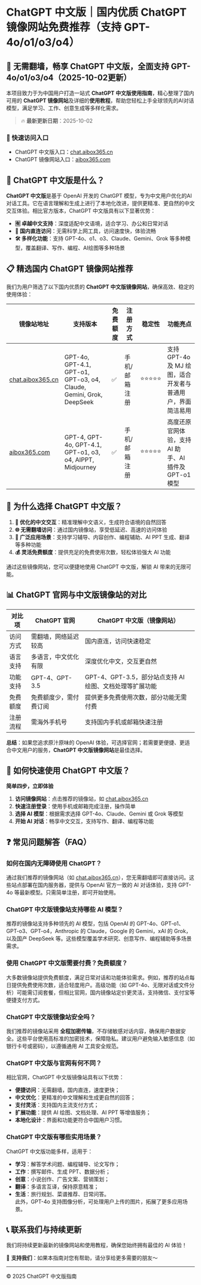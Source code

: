 # ChatGPT 中文版｜国内优质 ChatGPT 镜像网站免费推荐（支持 GPT-4o/o1/o3/o4）

## 📢 无需翻墙，畅享 ChatGPT 中文版，全面支持 GPT-4o/o1/o3/o4（2025-10-02更新）

本项目致力于为中国用户打造一站式 **ChatGPT 中文版使用指南**，精心整理了国内可用的 **ChatGPT 镜像网站**及详细的**使用教程**，帮助您轻松上手全球领先的AI对话模型，满足学习、工作、创意生成等多样化需求。

> 🔥 **最新更新日期**：2025-10-02

### 🚀 快速访问入口

- ChatGPT 中文版入口：[chat.aibox365.cn](https://chat.aibox365.cn)
- ChatGPT 镜像网站入口：[aibox365.com](https://aibox365.com)

## 🤔 ChatGPT 中文版是什么？

**ChatGPT 中文版**是基于 OpenAI 开发的 ChatGPT 模型，专为中文用户优化的AI对话工具。它在语言理解和生成上进行了本地化改进，提供更精准、更自然的中文交互体验。相比官方版本，ChatGPT 中文版具有以下显著优势：

- **🈶 卓越中文支持**：深度适配中文语境，适合学习、办公和日常对话
- **🚀 国内直连访问**：无需科学上网工具，访问速度快，体验流畅
- **🛠️ 多样化功能**：支持 GPT-4o、o1、o3、Claude、Gemini、Grok 等多种模型，覆盖翻译、写作、编程、AI绘图等多种场景

## 📋 精选国内 ChatGPT 镜像网站推荐

我们为用户筛选了以下国内优质的 **ChatGPT 中文版镜像网站**，确保高效、稳定的使用体验：

| 镜像站地址 | 支持版本 | 免费额度 | 注册方式 | 稳定性 | 功能亮点 |
|------------|----------|----------|----------|--------|----------|
| [chat.aibox365.cn](https://chat.aibox365.cn) | GPT-4o, GPT-4.1, GPT-o1, GPT-o3, o4, Claude, Gemini, Grok, DeepSeek | ✅ | 手机/邮箱注册 | ⭐⭐⭐⭐⭐ | 支持 GPT-4o 及 MJ 绘图，适合开发者与普通用户，界面简洁易用 |
| [aibox365.com](https://aibox365.com) | GPT-4, GPT-4o, GPT-4.1, GPT-o1, o3, o4, AIPPT, Midjourney | ✅ | 手机/邮箱注册 | ⭐⭐⭐⭐⭐ | 高度还原官网体验，支持 AI 助手、AI 插件及 GPT-o1 模型 |

## 🌟 为什么选择 ChatGPT 中文版？

1. **📝 优化的中文交互**：精准理解中文语义，生成符合语境的自然回答
2. **🌐 无需翻墙访问**：通过国内镜像站，享受低延迟、高速的访问体验
3. **🎯 广泛应用场景**：支持学习辅导、内容创作、编程辅助、AI PPT 生成、翻译等多种功能
4. **💰 灵活免费额度**：提供充足的免费使用次数，轻松体验强大 AI 功能

通过这些镜像网站，您可以便捷地使用 ChatGPT 中文版，解锁 AI 带来的无限可能。

## 📊 ChatGPT 官网与中文版镜像站的对比

| 对比项 | ChatGPT 官网 | ChatGPT 中文版（镜像网站） |
|--------|--------------|----------------------------|
| 访问方式 | 需翻墙，网络延迟较高 | 国内直连，访问快速稳定 |
| 语言支持 | 多语言，中文优化有限 | 深度优化中文，交互更自然 |
| 功能支持 | GPT-4、GPT-3.5 | GPT-4、GPT-3.5，部分站点支持 AI 绘图、文档处理等扩展功能 |
| 免费额度 | 免费额度少，需付费订阅 | 提供更多免费使用次数，部分功能无需付费 |
| 注册流程 | 需海外手机号 | 支持国内手机或邮箱快速注册 |

**总结**：如果您追求原汁原味的 OpenAI 体验，可选择官网；若需要更便捷、更适合中文用户的服务，**ChatGPT 中文版镜像网站**是最佳选择。

## 📝 如何快速使用 ChatGPT 中文版？

**简单四步，立即体验**

1. **访问镜像网站**：点击推荐的镜像站，如 [chat.aibox365.cn](https://chat.aibox365.cn)
2. **快速注册登录**：使用手机或邮箱完成注册，操作简单
3. **选择 AI 模型**：根据需求选择 GPT-4o、Claude、Gemini 或 Grok 等模型
4. **开始 AI 对话**：畅享中文交互，支持写作、翻译、编程等功能

## ❓ 常见问题解答（FAQ）

### 如何在国内无障碍使用 ChatGPT？

通过我们推荐的镜像网站（如 [chat.aibox365.cn](https://chat.aibox365.cn)），您无需翻墙即可直接访问。这些站点部署在国内服务器，提供与 OpenAI 官方一致的 AI 对话体验，支持 GPT-4o 等最新模型。只需简单注册，即可开始使用。

### ChatGPT 中文版镜像站支持哪些 AI 模型？

推荐的镜像站支持多种领先的 AI 模型，包括 OpenAI 的 GPT-4o、GPT-o1、GPT-o3、GPT-o4，Anthropic 的 Claude，Google 的 Gemini，xAI 的 Grok，以及国产 DeepSeek 等。这些模型覆盖学术研究、创意写作、编程辅助等多场景需求。

### 使用 ChatGPT 中文版需要付费？免费额度？

大多数镜像站提供免费额度，满足日常对话和功能体验需求。例如，推荐的站点每日提供免费使用次数，适合轻度用户。高级功能（如 GPT-4o、无限对话或文件分析）可能需订阅套餐，但相比官网，国内镜像站定价更灵活，支持微信、支付宝等便捷支付方式。

### ChatGPT 中文版镜像站安全吗？

我们推荐的镜像站采用 **全程加密传输**，不存储敏感对话内容，确保用户数据安全。这些平台使用高标准的加密技术，保障隐私。建议用户避免输入敏感信息（如银行卡号或密码），以遵循通用 AI 工具安全规范。

### ChatGPT 中文版与官网有何不同？

相比官网，ChatGPT 中文版镜像站具有以下优势：  
- **便捷访问**：无需翻墙，国内直连，速度更快；  
- **中文优化**：更精准的中文理解和生成更自然的回答；  
- **支付灵活**：支持国内主流支付方式；  
- **扩展功能**：提供 AI 绘图、文档处理、AI PPT 等增值服务；  
- **本地化设计**：界面和功能更符合中国用户习惯。  

### ChatGPT 中文版有哪些实用场景？

ChatGPT 中文版功能多样，适用于：  
- **学习**：解答学术问题、编程辅导、论文写作；  
- **工作**：撰写邮件、生成 PPT、数据分析；  
- **创意**：小说创作、广告文案、营销策划；  
- **翻译**：多语言互译，保持原意精准；  
- **生活**：旅行规划、菜谱推荐、日常问答。  
此外，GPT-4o 支持图像分析，可处理用户上传的图片，拓展了更多应用场景。

## 📞 联系我们与持续更新

我们将持续更新最新的镜像网站和使用教程，确保您始终拥有最佳的 AI 体验！

🌟 **支持我们**：如果本指南对您有帮助，请分享给更多需要的朋友～

---

© 2025 ChatGPT 中文版指南

